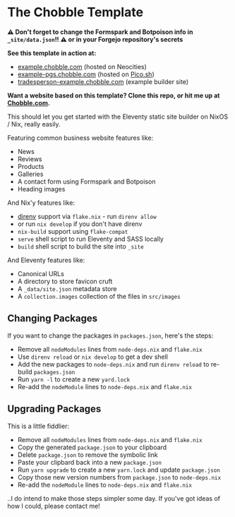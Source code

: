 # The Chobble Template

**⚠️ Don't forget to change the Formspark and Botpoison info in `_site/data.json`!! ⚠️ or in your Forgejo repository's secrets**

**See this template in action at:**

- [example.chobble.com](https://example.chobble.com) (hosted on Neocities)
- [example-pgs.chobble.com](https://example.chobble.com) (hosted on [Pico.sh](https://pico.sh/pgs))
- [tradesperson-example.chobble.com](https://tradesperson-example.chobble.com) (example builder site)

**Want a website based on this template? Clone this repo, or hit me up at [Chobble.com](https://chobble.com).**

This should let you get started with the Eleventy static site builder on NixOS / Nix, really easily.

Featuring common business website features like:

- News
- Reviews
- Products
- Galleries
- A contact form using Formspark and Botpoison
- Heading images

And Nix'y features like:

- [direnv](https://direnv.net/) support via `flake.nix` - run `direnv allow`
- or run `nix develop` if you don't have direnv
- `nix-build` support using `flake-compat`
- `serve` shell script to run Eleventy and SASS locally
- `build` shell script to build the site into `_site`

And Eleventy features like:

- Canonical URLs
- A directory to store favicon cruft
- A `_data/site.json` metadata store
- A `collection.images` collection of the files in `src/images`

## Changing Packages

If you want to change the packages in `packages.json`, here's the steps:

- Remove all `nodeModules` lines from `node-deps.nix` and `flake.nix`
- Use `direnv reload` or `nix develop` to get a dev shell
- Add the new packages to `node-deps.nix` and run `direnv reload` to re-build `packages.json`
- Run `yarn -l` to create a new `yard.lock`
- Re-add the `nodeModule` lines to `node-deps.nix` and `flake.nix`

## Upgrading Packages

This is a little fiddlier:

- Remove all `nodeModules` lines from `node-deps.nix` and `flake.nix`
- Copy the generated `package.json` to your clipboard
- Delete `package.json` to remove the symbolic link
- Paste your clipbard back into a new `package.json`
- Run `yarn upgrade` to create a new `yarn.lock` and update `package.json`
- Copy those new version numbers from `package.json` to `node-deps.nix`
- Re-add the `nodeModule` lines to `node-deps.nix` and `flake.nix`

..I do intend to make those steps simpler some day. If you've got ideas of how I could, please contact me!
